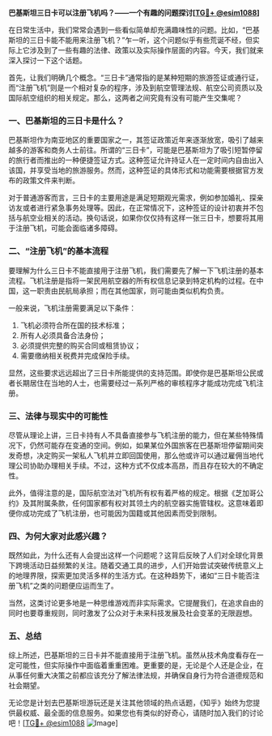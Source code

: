 **巴基斯坦三日卡可以注册飞机吗？——一个有趣的问题探讨[[TG💪+ @esim1088](https://t.me/s/esim1088)]**

在日常生活中，我们常常会遇到一些看似简单却充满趣味性的问题。比如，“巴基斯坦的三日卡能不能用来注册飞机？”乍一听，这个问题似乎有些荒诞不经，但实际上它涉及到了一些有趣的法律、政策以及实际操作层面的内容。今天，我们就来深入探讨一下这个话题。

首先，让我们明确几个概念。“三日卡”通常指的是某种短期的旅游签证或通行证，而“注册飞机”则是一个相对复杂的程序，涉及到航空管理法规、航空公司资质以及国际航空组织的相关规定。那么，这两者之间究竟有没有可能产生交集呢？

### 一、巴基斯坦的三日卡是什么？

巴基斯坦作为南亚地区的重要国家之一，其签证政策近年来逐渐放宽，吸引了越来越多的游客和商务人士前往。所谓的“三日卡”，可能是巴基斯坦为了吸引短暂停留的旅行者而推出的一种便捷签证方式。这种签证允许持证人在一定时间内自由出入该国，并享受当地的旅游服务。然而，这种签证的具体形式和功能需要根据官方发布的政策文件来判断。

对于普通游客而言，三日卡的主要用途是满足短期观光需求，例如参加婚礼、探亲访友或者进行紧急事务处理等。因此，在正常情况下，这种签证的设计初衷并不包括与航空业相关的活动。换句话说，如果你仅仅持有这样一张三日卡，想要将其用于注册飞机，可能会面临诸多障碍。

### 二、“注册飞机”的基本流程

要理解为什么三日卡不能直接用于注册飞机，我们需要先了解一下飞机注册的基本流程。飞机注册是指将一架民用航空器的所有权信息记录到特定机构的过程。在中国，这一职责由民航局承担；而在其他国家，则可能由类似机构负责。

一般来说，飞机注册需要满足以下条件：
1. 飞机必须符合所在国的技术标准；
2. 所有人必须具备合法身份；
3. 必须提供完整的购买合同或租赁协议；
4. 需要缴纳相关税费并完成保险手续。

显然，这些要求远远超出了三日卡所能提供的支持范围。即使你是巴基斯坦公民或者长期居住在当地的人士，也需要经过一系列严格的审核程序才能成功完成飞机注册。

### 三、法律与现实中的可能性

尽管从理论上讲，三日卡持有人不具备直接参与飞机注册的能力，但在某些特殊情况下，仍然可能存在变通的空间。例如，如果某位外国旅客在巴基斯坦停留期间突发奇想，决定购买一架私人飞机并立即回国使用，那么他或许可以通过雇佣当地代理公司协助办理相关手续。不过，这种方式不仅成本高昂，而且存在较大的不确定性。

此外，值得注意的是，国际航空法对飞机所有权有着严格的规定。根据《芝加哥公约》及其附属条款，任何国家都有权对其领土内的航空器实施管辖权。这意味着即便你成功完成了飞机注册，也可能因为国籍或其他因素而受到限制。

### 四、为何大家对此感兴趣？

既然如此，为什么还有人会提出这样一个问题呢？这背后反映了人们对全球化背景下跨境活动日益频繁的关注。随着交通工具的进步，人们开始尝试突破传统意义上的地理界限，探索更加灵活多样的生活方式。在这种趋势下，诸如“三日卡能否注册飞机”之类的问题便应运而生了。

当然，这类讨论更多地是一种思维游戏而非实际需求。它提醒我们，在追求自由的同时也要尊重规则，同时激发了公众对于未来科技发展及社会变革的无限遐想。

### 五、总结

综上所述，巴基斯坦的三日卡并不能直接用于注册飞机。虽然从技术角度看存在一定可能性，但实际操作中面临着重重困难。更重要的是，无论是个人还是企业，在从事任何重大决策之前都应该充分了解法律法规，并确保自身行为符合道德规范和社会期望。

无论您是计划去巴基斯坦游玩还是关注其他领域的热点话题，《知乎》始终为您提供最权威、最全面的信息服务。如果您也有类似的好奇心，请随时加入我们的讨论吧！[[TG💪+ @esim1088](https://t.me/s/esim1088) ![Image](https://i.postimg.cc/4NQfJmqS/Snipaste-2025-05-13-00-14-12.png)]